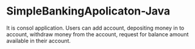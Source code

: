 # SimpleBankingApolicaton-Java
It is consol application.
Users can add account, depositing money in to account, withdraw money from the account, request for balance amount available in their account.
